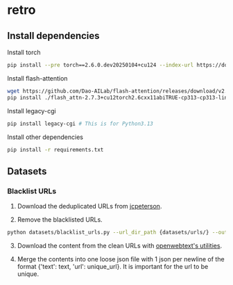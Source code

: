# retro

## Install dependencies
Install torch
```bash
pip install --pre torch==2.6.0.dev20250104+cu124 --index-url https://download.pytorch.org/whl/nightly/cu124
```

Install flash-attention
```bash
wget https://github.com/Dao-AILab/flash-attention/releases/download/v2.7.3/flash_attn-2.7.3+cu12torch2.6cxx11abiTRUE-cp313-cp313-linux_x86_64.whl 
pip install ./flash_attn-2.7.3+cu12torch2.6cxx11abiTRUE-cp313-cp313-linux_x86_64.whl
```

Install legacy-cgi
```bash
pip install legacy-cgi # This is for Python3.13 
```

Install other dependencies
```bash
pip install -r requirements.txt
```

## Datasets

### Blacklist URLs
1. Download the deduplicated URLs from [jcpeterson](https://mega.nz/#F!EZZD0YwJ!9_PlEQzdMVLaNdKv_ICNVQ!cc4RgQQZ).

2. Remove the blacklisted URLs.
```bash
python datasets/blacklist_urls.py --url_dir_path {datasets/urls/} --output_file_path {clean_url.txt} --print_blacklist
```
3. Download the content from the clean URLs with [openwebtext's utilities](https://github.com/eukaryote31/openwebtext/blob/master/download.py).

4. Merge the contents into one loose json file with 1 json per newline of the format {'text': text, 'url': unique_url}. It is important for the url to be unique.
